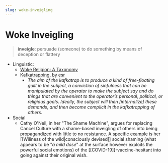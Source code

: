```yaml
---
slug: woke-inveigling
---
```


# Woke Inveigling

> **inveigle**: persuade (someone) to do something by means of deception or flattery

- Linguistic:
  - [Woke Religion: A Taxonomy](https://boghossian.substack.com/p/woke-religion-a-taxonomy)
  - [Kafkatrapping, by esr](http://esr.ibiblio.org/?p=2122)
    - *The aim of the kafkatrap is to produce a kind of free-floating guilt in the subject, a conviction of sinfulness that can be manipulated by the operator to make the subject say and do things that are convenient to the operator’s personal, political, or religious goals. Ideally, the subject will then [internalize] these demands, and then become complicit in the kafkatrapping of others.*
- Social
  - Cathy O'Neil, in her "The Shame Machine", argues for replacing Cancel Culture with a shame-based inveigling of others into being propagandized with little to no resistance. A [specific example](https://archive.ph/09Y5S#selection-3581.0-3581.313) is her [[Wiliness of the wild|consciously devised]] social shaming (what appears to be "*a mild dose*" at the surface however exploits the powerful social emotions) of the [[COVID-19]]-vaccine-hesitant into going against their original wish.